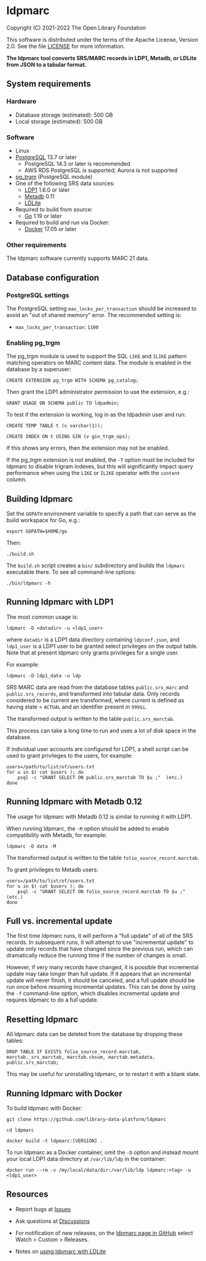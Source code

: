 ldpmarc
=======

Copyright (C) 2021-2022 The Open Library Foundation  

This software is distributed under the terms of the Apache License, 
Version 2.0.  See the file [LICENSE](LICENSE) for more information.


__The ldpmarc tool converts SRS/MARC records in LDP1, Metadb, or
LDLite from JSON to a tabular format.__


System requirements
-------------------

### Hardware

* Database storage (estimated): 500 GB
* Local storage (estimated): 500 GB

### Software

* Linux
* [PostgreSQL](https://www.postgresql.org/) 13.7 or later
  * PostgreSQL 14.3 or later is recommended
  * AWS RDS PostgreSQL is supported; Aurora is not supported
* [pg_trgm](https://www.postgresql.org/docs/current/pgtrgm.html) (PostgreSQL module)
* One of the following SRS data sources:
  * [LDP1](https://github.com/library-data-platform/ldp) 1.6.0 or later
  * [Metadb](https://github.com/metadb-project/metadb) 0.11
  * [LDLite](https://github.com/library-data-platform/ldlite)
* Required to build from source:
  * [Go](https://golang.org/) 1.19 or later
* Required to build and run via Docker:
  * [Docker](https://docker.com) 17.05 or later

### Other requirements

The ldpmarc software currently supports MARC 21 data.


Database configuration
----------------------

### PostgreSQL settings

The PostgreSQL setting `max_locks_per_transaction` should be increased
to avoid an "out of shared memory" error.  The recommended setting is:

* `max_locks_per_transaction`: `1100`

### Enabling pg_trgm

The pg_trgm module is used to support the SQL `LIKE` and `ILIKE`
pattern matching operators on MARC content data.  The module is
enabled in the database by a superuser:

```
CREATE EXTENSION pg_trgm WITH SCHEMA pg_catalog;
```

Then grant the LDP1 administrator permission to use the extension,
e.g.:
```
GRANT USAGE ON SCHEMA public TO ldpadmin;
```

To test if the extension is working, log in as the ldpadmin user and
run:

```
CREATE TEMP TABLE t (v varchar(1));

CREATE INDEX ON t USING GIN (v gin_trgm_ops);
```

If this shows any errors, then the extension may not be enabled.

If the pg_trgm extension is not enabled, the `-T` option must be
included for ldpmarc to disable trigram indexes, but this will
significantly impact query performance when using the `LIKE` or
`ILIKE` operator with the `content` column.


Building ldpmarc
----------------

Set the `GOPATH` environment variable to specify a path that can serve 
as the build workspace for Go, e.g.:

```
export GOPATH=$HOME/go
```

Then:

```
./build.sh
```

The `build.sh` script creates a `bin/` subdirectory and builds the
`ldpmarc` executable there.  To see all command-line options:

```
./bin/ldpmarc -h
```


Running ldpmarc with LDP1
-------------------------

The most common usage is:

```
ldpmarc -D <datadir> -u <ldp1_user>
```

where `datadir` is a LDP1 data directory containing `ldpconf.json`,
and `ldp1_user` is a LDP1 user to be granted select privileges on the
output table.  Note that at present ldpmarc only grants privileges for
a single user.

For example:

```
ldpmarc -D ldp1_data -u ldp
```

SRS MARC data are read from the database tables `public.srs_marc` and
`public.srs_records`, and transformed into tabular data.  Only records
considered to be current are transformed, where current is defined as
having state = `ACTUAL` and an identifier present in `999$i`.

The transformed output is written to the table `public.srs_marctab`.

This process can take a long time to run and uses a lot of disk space
in the database.

If individual user accounts are configured for LDP1, a shell script
can be used to grant privileges to the users, for example:

```
users=/path/to/list/of/users.txt
for u in $( cat $users ); do
    psql -c "GRANT SELECT ON public.srs_marctab TO $u ;"  (etc.)
done
```


Running ldpmarc with Metadb 0.12
--------------------------------

The usage for ldpmarc with Metadb 0.12 is similar to running it with
LDP1.

When running ldpmarc, the `-M` option should be added to enable
compatibility with Metadb, for example:


```
ldpmarc -D data -M
```

The transformed output is written to the table `folio_source_record.marctab`.

To grant privileges to Metadb users:

```
users=/path/to/list/of/users.txt
for u in $( cat $users ); do
    psql -c "GRANT SELECT ON folio_source_record.marctab TO $u ;"  (etc.)
done
```


Full vs. incremental update
---------------------------

The first time ldpmarc runs, it will perform a "full update" of all of
the SRS records.  In subsequent runs, it will attempt to use
"incremental update" to update only records that have changed since
the previous run, which can dramatically reduce the running time if
the number of changes is small.

However, if very many records have changed, it is possible that
incremental update may take longer than full update.  If it appears
that an incremental update will never finish, it should be canceled,
and a full update should be run once before resuming incremental
updates.  This can be done by using the `-f` command-line option,
which disables incremental update and requires ldpmarc to do a full
update.


Resetting ldpmarc
-----------------

All ldpmarc data can be deleted from the database by dropping these
tables:

```
DROP TABLE IF EXISTS folio_source_record.marctab, marctab._srs_marctab, marctab.cksum, marctab.metadata, public.srs_marctab;
```

This may be useful for uninstalling ldpmarc, or to restart it with a
blank slate.


Running ldpmarc with Docker
---------------------------

To build ldpmarc with Docker:

```
git clone https://github.com/library-data-platform/ldpmarc

cd ldpmarc

docker build -t ldpmarc:[VERSION] . 
```

To run ldpmarc as a Docker container, omit the `-D` option and instead
mount your local LDP1 data directory at `/var/lib/ldp` in the
container:

```
docker run --rm -v /my/local/data/dir:/var/lib/ldp ldpmarc:<tag> -u <ldp1_user>
```


Resources
---------

* Report bugs at
  [Issues](https://github.com/library-data-platform/ldpmarc/issues)

* Ask questions at
  [Discussions](https://github.com/library-data-platform/ldpmarc/discussions)

* For notification of new releases, on the [ldpmarc page in
  GitHub](https://github.com/library-data-platform/ldpmarc) select
  Watch > Custom > Releases.

* Notes on [using ldpmarc with
  LDLite](https://github.com/library-data-platform/ldlite/blob/main/srs.md)

